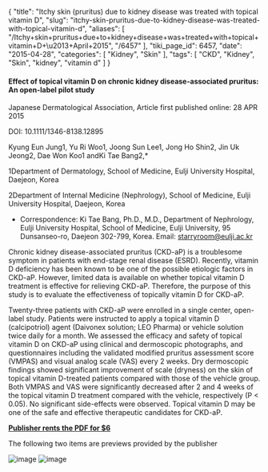 {
    "title": "Itchy skin (pruritus) due to kidney disease was treated with topical vitamin D",
    "slug": "itchy-skin-pruritus-due-to-kidney-disease-was-treated-with-topical-vitamin-d",
    "aliases": [
        "/Itchy+skin+pruritus+due+to+kidney+disease+was+treated+with+topical+vitamin+D+\u2013+April+2015",
        "/6457"
    ],
    "tiki_page_id": 6457,
    "date": "2015-04-28",
    "categories": [
        "Kidney",
        "Skin"
    ],
    "tags": [
        "CKD",
        "Kidney",
        "Skin",
        "kidney",
        "vitamin d"
    ]
}


#### Effect of topical vitamin D on chronic kidney disease-associated pruritus: An open-label pilot study

Japanese Dermatological Association, Article first published online: 28 APR 2015

DOI: 10.1111/1346-8138.12895

Kyung Eun Jung1, Yu Ri Woo1, Joong Sun Lee1, Jong Ho Shin2, Jin Uk Jeong2, Dae Won Koo1 andKi Tae Bang2,*

1Department of Dermatology, School of Medicine, Eulji University Hospital, Daejeon, Korea

2Department of Internal Medicine (Nephrology), School of Medicine, Eulji University Hospital, Daejeon, Korea

* Correspondence: Ki Tae Bang, Ph.D., M.D., Department of Nephrology, Eulji University Hospital, School of Medicine, Eulji University, 95 Dunsanseo-ro, Daejeon 302-799, Korea. Email: starryroom@eulji.ac.kr

Chronic kidney disease-associated pruritus (CKD-aP) is a troublesome symptom in patients with end-stage renal disease (ESRD). Recently, vitamin D deficiency has been known to be one of the possible etiologic factors in CKD-aP. However, limited data is available on whether topical vitamin D treatment is effective for relieving CKD-aP. Therefore, the purpose of this study is to evaluate the effectiveness of topically vitamin D for CKD-aP. 

Twenty-three patients with CKD-aP were enrolled in a single center, open-label study. Patients were instructed to apply a topical vitamin D (calcipotriol) agent (Daivonex solution; LEO Pharma) or vehicle solution twice daily for a month. We assessed the efficacy and safety of topical vitamin D on CKD-aP using clinical and dermoscopic photographs, and questionnaires including the validated modified pruritus assessment score (VMPAS) and visual analog scale (VAS) every 2 weeks. Dry dermoscopic findings showed significant improvement of scale (dryness) on the skin of topical vitamin D-treated patients compared with those of the vehicle group. Both VMPAS and VAS were significantly decreased after 2 and 4 weeks of the topical vitamin D treatment compared with the vehicle, respectively (P < 0.05). No significant side-effects were observed. Topical vitamin D may be one of the safe and effective therapeutic candidates for CKD-aP.

 **[Publisher rents the PDF for $6](http://onlinelibrary.wiley.com/doi/10.1111/1346-8138.12895/pdf)** 

The following two items are previews provided by the publisher

<img src="https://d1bk1kqxc0sym.cloudfront.net/attachments/jpeg/puritus.jpg" alt="image">
<img src="https://d1bk1kqxc0sym.cloudfront.net/attachments/jpeg/puritus-chart.jpg" alt="image">